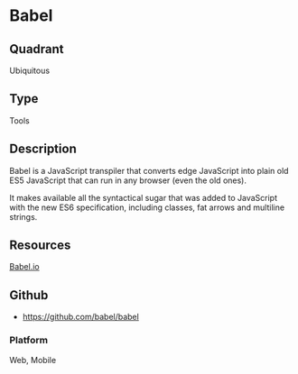 # Babel

## Quadrant
Ubiquitous

## Type
Tools

## Description
Babel is a JavaScript transpiler that converts edge JavaScript into plain old ES5 JavaScript that can run in any browser (even the old ones).

It makes available all the syntactical sugar that was added to JavaScript with the new ES6 specification, including classes, fat arrows and multiline strings.

## Resources
[Babel.io](https://babeljs.io/)

## Github
* <https://github.com/babel/babel>

### Platform

Web, Mobile